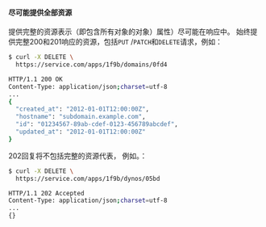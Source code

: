 #### 尽可能提供全部资源

提供完整的资源表示（即包含所有对象的对象）属性）尽可能在响应中。
始终提供完整200和201响应的资源，包括`PUT` /`PATCH`和`DELETE`请求，例如：

```bash
$ curl -X DELETE \
  https://service.com/apps/1f9b/domains/0fd4

HTTP/1.1 200 OK
Content-Type: application/json;charset=utf-8
...
{
  "created_at": "2012-01-01T12:00:00Z",
  "hostname": "subdomain.example.com",
  "id": "01234567-89ab-cdef-0123-456789abcdef",
  "updated_at": "2012-01-01T12:00:00Z"
}
```

202回复将不包括完整的资源代表，
例如。：

```bash
$ curl -X DELETE \
  https://service.com/apps/1f9b/dynos/05bd

HTTP/1.1 202 Accepted
Content-Type: application/json;charset=utf-8
...
{}
```
